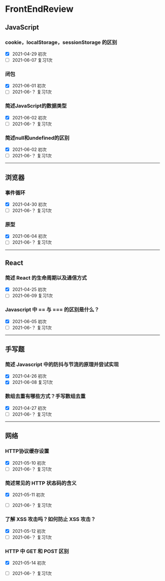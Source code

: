 # FrontEndReview

## JavaScript

### cookie，localStorage，sessionStorage 的区别

- [x] 2021-04-29 初次
- [ ] 2021-06-07 复习1次

### 闭包
- [x] 2021-06-01 初次
- [ ] 2021-06-？ 复习1次

### 简述JavaScript的数据类型
- [x] 2021-06-02 初次
- [ ] 2021-06-？ 复习1次

### 简述null和undefined的区别
- [x] 2021-06-02 初次
- [ ] 2021-06-？ 复习1次

----

## 浏览器
### 事件循环
 
- [x] 2021-04-30 初次
- [ ] 2021-06-？ 复习1次 

### 原型
- [x] 2021-06-04 初次
- [ ] 2021-06-？ 复习1次 
 
-----

## React

### 简述 React 的生命周期以及通信方式

- [x] 2021-04-25 初次
- [ ] 2021-06-09 复习1次 

### Javascript 中 == 与 === 的区别是什么？
- [x] 2021-06-05 初次
- [ ] 2021-06-？ 复习1次 

-----

## 手写题

### 简述 Javascript 中的防抖与节流的原理并尝试实现
- [x] 2021-04-26 初次
- [x] 2021-06-08 复习1次

### 数组去重有哪些方式？手写数组去重

- [x] 2021-04-27 初次
- [ ] 2021-06-？ 复习1次

----

## 网络

### HTTP协议缓存设置

- [x] 2021-05-10 初次
- [ ] 2021-06-？ 复习1次

### 简述常见的 HTTP 状态码的含义
- [x] 2021-05-11 初次
- [ ] 2021-06-？ 复习1次


### 了解 XSS 攻击吗？如何防止 XSS 攻击？
- [x] 2021-05-12 初次
- [ ] 2021-06-？ 复习1次

### HTTP 中 GET 和 POST 区别
- [x] 2021-05-14 初次
- [ ] 2021-06-？ 复习1次

